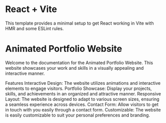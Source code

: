# React + Vite

This template provides a minimal setup to get React working in Vite with HMR and some ESLint rules.

# Animated Portfolio Website
Welcome to the documentation for the Animated Portfolio Website. This website showcases your work and skills in a visually appealing and interactive manner.

Features
Interactive Design: The website utilizes animations and interactive elements to engage visitors.
Portfolio Showcase: Display your projects, skills, and achievements in an organized and attractive manner.
Responsive Layout: The website is designed to adapt to various screen sizes, ensuring a seamless experience across devices.
Contact Form: Allow visitors to get in touch with you easily through a contact form.
Customizable: The website is easily customizable to suit your personal preferences and branding.
